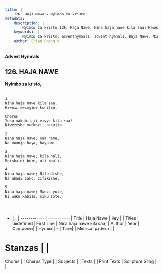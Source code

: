 ```yaml
---
title: |
    126. Haja Nawe - Nyimbo za kristo
metadata:
    description: |
        Nyimbo za kristo 126. Haja Nawe. Nina haja nawe kila saa; Hawezi mwingine kunifaa.  Chorus Yesu nakuhitaji vivyo kila saa! Niwezeshe mwokozi, nakujia.  
    keywords:  |
        Nyimbo za kristo, adventhymnals, advent hymnals, Haja Nawe, Nina haja nawe kila saa;. 
    author: Brian Onang'o
---
```


#### Advent Hymnals
## 126. HAJA NAWE
####  Nyimbo za kristo,

```txt

1
Nina haja nawe kila saa;
Hawezi mwingine kunifaa.

Chorus
Yesu nakuhitaji vivyo kila saa!
Niwezeshe mwokozi, nakujia.

2
Nina haja nawe; Kaa name,
Na maonjo haya, hayaumi.

3
Nina haja nawe; kila hali,
Maisha ni bure, uli mbali.

4
Nina haja nawe; Nifundishe,
Na ahadi zako, zifikishe.

5
Nina haja nawe; Mweza yote,
Ni wako kabisa, siku zote.





```

- |   -  |
-------------|------------|
Title | Haja Nawe |
Key |  |
Titles | undefined |
First Line | Nina haja nawe kila saa; |
Author | 
Year | 
Composer| |
Hymnal|  - |
Tune|  |
Metrical pattern | |
# Stanzas |  |
Chorus |  |
Chorus Type |  |
Subjects | |
Texts |  |
Print Texts | 
Scripture Song |  |
    
